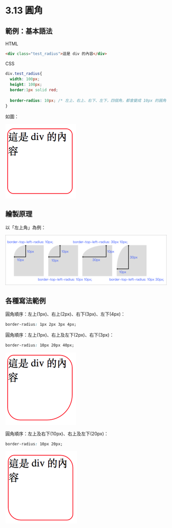 # 3.13 圓角

## 範例：基本語法

HTML

```html
<div class="test_radius">這是 div 的內容</div>
```

CSS

```css
div.test_radius{
  width: 100px;
  height: 100px;
  border:1px solid red;

  border-radius: 10px; /* 左上、右上、右下、左下，四個角，都會變成 10px 的圓角 */
}
```

如圖：

![](/assets/border_radius1.png)

## 繪製原理

以「左上角」為例：

![](/assets/border_radius_theory.png)

## 各種寫法範例

圓角順序：左上\(1px\)、右上\(2px\)、右下\(3px\)、左下\(4px\)：

```css
border-radius: 1px 2px 3px 4px;
```

圓角順序：左上\(1px\)、右上及左下\(2px\)、右下\(3px\)：

```css
border-radius: 10px 20px 40px;
```

![](/assets/border_radius_ex2.png)

圓角順序：左上及右下\(10px\)、右上及左下\(20px\)：

```css
border-radius: 10px 20px;
```

![](/assets/border_radius_ex1.png)

